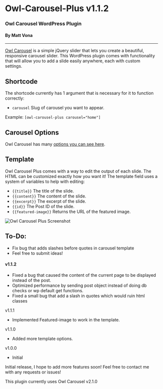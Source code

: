 # Owl-Carousel-Plus v1.1.2
### Owl Carousel WordPress Plugin
#### By Matt Vona

---

[Owl Carousel](https://github.com/OwlCarousel2/OwlCarousel2) is a simple jQuery slider that lets you create a beautiful, responsive carousel slider. This WordPress plugin comes with functionality that will allow you to add a slide easily anywhere, each with custom settings.

## Shortcode
The shortcode currently has 1 argument that is necessary for it to function correctly:
- `carousel` Slug of carousel you want to appear.

Example:
`[owl-carousel-plus carousel="home"]`

## Carousel Options
Owl Carousel has many [options you can see here](https://owlcarousel2.github.io/OwlCarousel2/docs/api-options.html).

## Template
Owl Carousel Plus comes with a way to edit the output of each slide. The HTML can be customized exactly how you want it! The template field uses a system of variables to help with editing:

- `{{title}}` The title of the slide.
- `{{content}}` The content of the slide.
- `{{excerpt}}` The excerpt of the slide.
- `{{id}}` The Post ID of the slide.
- `{{featured-image}}` Returns the URL of the featured image.

![Owl Carousel Plus Screenshot](assets/img/ocpscreenshot.png)

## To-Do:
- Fix bug that adds slashes before quotes in carousel template
- Feel free to submit ideas!

#### v1.1.2
- Fixed a bug that caused the content of the current page to be displayed instead of the post. 
- Optimized performance by sending post object instead of doing db checks or wp default get functions.
- Fixed a small bug that add a slash in quotes which would ruin html classes 

v1.1.1
- Implemented Featured-image to work in the template.

v1.1.0
- Added more template options.

v1.0.0
- Initial


Initial release, I hope to add more features soon!
Feel free to contact me with any requests or issues!

This plugin currently uses Owl Carousel v2.1.0 